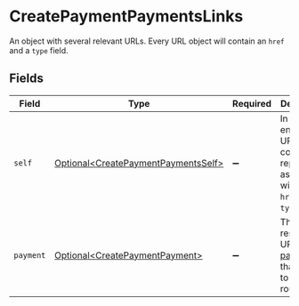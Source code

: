 # CreatePaymentPaymentsLinks

An object with several relevant URLs. Every URL object will contain an `href` and a `type` field.


## Fields

| Field                                                                                        | Type                                                                                         | Required                                                                                     | Description                                                                                  |
| -------------------------------------------------------------------------------------------- | -------------------------------------------------------------------------------------------- | -------------------------------------------------------------------------------------------- | -------------------------------------------------------------------------------------------- |
| `self`                                                                                       | [Optional\<CreatePaymentPaymentsSelf>](../../models/operations/CreatePaymentPaymentsSelf.md) | :heavy_minus_sign:                                                                           | In v2 endpoints, URLs are commonly represented as objects with an `href` and `type` field.   |
| `payment`                                                                                    | [Optional\<CreatePaymentPayment>](../../models/operations/CreatePaymentPayment.md)           | :heavy_minus_sign:                                                                           | The API resource URL of the [payment](get-payment) that belong to this route.                |